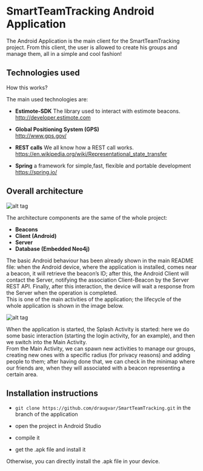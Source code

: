 # SmartTeamTracking Android Application

The Android Application is the main client for the SmartTeamTracking project.
From this client, the user is allowed to create his groups and manage them, all in a simple and cool fashion!


## Technologies used 

How this works?

The main used technologies are:

+ **Estimote-SDK**
The library used to interact with estimote beacons.<br />
http://developer.estimote.com

+ **Global Positioning System (GPS)**<br />
http://www.gps.gov/

+ **REST calls**
We all know how a REST call works.<br />
https://en.wikipedia.org/wiki/Representational_state_transfer

+ **Spring**
a framework for simple,fast, flexible and portable development<br />
https://spring.io/


## Overall architecture 


![alt tag](http://i.imgur.com/6Djz7NX.png)

The architecture components are the same of the whole project:

+ **Beacons**
+ **Client (Android)**
+ **Server**
+ **Database (Embedded Neo4j)**

The basic Android behaviour has been already shown in the main README file: when the Android device, where the application is installed, comes near a beacon, it will retrieve the beacon’s ID; after this, the Android Client will contact the Server, notifying the association Client-Beacon by the Server REST API. Finally, after this interaction, the device will wait a response from the Server when the operation is completed.<br />
This is one of the main activities of the application; the lifecycle of the whole application is shown in the image below.

![alt tag](http://i.imgur.com/eWglZKn.png)

When the application is started, the Splash Activity is started: here we do some basic interaction (starting the login activity, for an example), and then we switch into the Main Activity.<br />
From the Main Activity, we can spawn new activities to manage our groups, creating new ones with a specific radius (for privacy reasons) and adding people to them; after having done that, we can check in the minimap where our friends are, when they will associated with a beacon representing a certain area.


## Installation instructions


+ `git clone https://github.com/draugvar/SmartTeamTracking.git` in the branch of the application

+ open the project in Android Studio

+ compile it

+ get the .apk file and install it

Otherwise, you can directly install the .apk file in your device.
